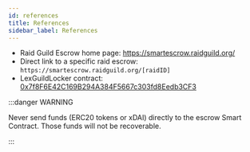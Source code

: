 ```yaml
---
id: references
title: References
sidebar_label: References
---
```


-   Raid Guild Escrow home page: https://smartescrow.raidguild.org/
-   Direct link to a specific raid escrow: `https://smartescrow.raidguild.org/[raidID]`
-   LexGuildLocker contract: [0x7f8F6E42C169B294A384F5667c303fd8Eedb3CF3](https://blockscout.com/poa/xdai/address/0x7f8F6E42C169B294A384F5667c303fd8Eedb3CF3/contracts)

:::danger WARNING

Never send funds (ERC20 tokens or xDAI) directly to the escrow Smart Contract. Those funds will not be recoverable.

:::
